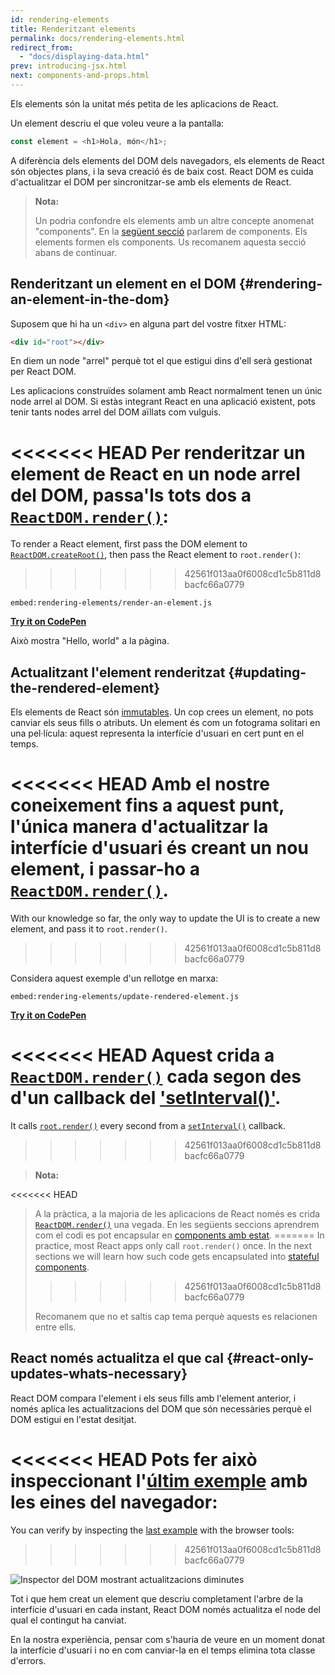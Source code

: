 ```yaml
---
id: rendering-elements
title: Renderitzant elements
permalink: docs/rendering-elements.html
redirect_from:
  - "docs/displaying-data.html"
prev: introducing-jsx.html
next: components-and-props.html
---
```


Els elements són la unitat més petita de les aplicacions de React.

Un element descriu el que voleu veure a la pantalla:

```js
const element = <h1>Hola, món</h1>;
```

A diferència dels elements del DOM dels navegadors, els elements de React són objectes plans, i la seva creació és de baix cost. React DOM es cuida d'actualitzar el DOM per sincronitzar-se amb els elements de React.

> **Nota:**
>
> Un podria confondre els elements amb un altre concepte anomenat "components". En la [següent secció](/docs/components-and-props.html) parlarem de components. Els elements formen els components. Us recomanem aquesta secció abans de continuar.

## Renderitzant un element en el DOM {#rendering-an-element-in-the-dom}

Suposem que hi ha un `<div>` en alguna part del vostre fitxer HTML:

```html
<div id="root"></div>
```

En diem un node "arrel" perquè tot el que estigui dins d'ell serà gestionat per React DOM.

Les aplicacions construïdes solament amb React normalment tenen un únic node arrel al DOM. Si estàs integrant React en una aplicació existent, pots tenir tants nodes arrel del DOM aïllats com vulguis.

<<<<<<< HEAD
Per renderitzar un element de React en un node arrel del DOM, passa'ls tots dos a [`ReactDOM.render()`](/docs/react-dom.html#render):
=======
To render a React element, first pass the DOM element to [`ReactDOM.createRoot()`](/docs/react-dom-client.html#createroot), then pass the React element to `root.render()`:
>>>>>>> 42561f013aa0f6008cd1c5b811d8bacfc66a0779

`embed:rendering-elements/render-an-element.js`

**[Try it on CodePen](https://codepen.io/gaearon/pen/ZpvBNJ?editors=1010)**

Això mostra "Hello, world" a la pàgina.

## Actualitzant l'element renderitzat {#updating-the-rendered-element}

Els elements de React són [immutables](https://en.wikipedia.org/wiki/Immutable_object). Un cop crees un element, no pots canviar els seus fills o atributs. Un element és com un fotograma solitari en una pel·lícula: aquest representa la interfície d'usuari en cert punt en el temps.

<<<<<<< HEAD
Amb el nostre coneixement fins a aquest punt, l'única manera d'actualitzar la interfície d'usuari és creant un nou element, i passar-ho a [`ReactDOM.render()`](/docs/react-dom.html#render).
=======
With our knowledge so far, the only way to update the UI is to create a new element, and pass it to `root.render()`.
>>>>>>> 42561f013aa0f6008cd1c5b811d8bacfc66a0779

Considera aquest exemple d'un rellotge en marxa:

`embed:rendering-elements/update-rendered-element.js`

**[Try it on CodePen](https://codepen.io/gaearon/pen/gwoJZk?editors=1010)**

<<<<<<< HEAD
Aquest crida a [`ReactDOM.render()`](/docs/react-dom.html#render) cada segon des d'un callback del ['setInterval()'](https://developer.mozilla.org/en-US/docs/Web/API/WindowTimers/setInterval).
=======
It calls [`root.render()`](/docs/react-dom.html#render) every second from a [`setInterval()`](https://developer.mozilla.org/en-US/docs/Web/API/WindowTimers/setInterval) callback.
>>>>>>> 42561f013aa0f6008cd1c5b811d8bacfc66a0779

> **Nota:**
>
<<<<<<< HEAD
> A la pràctica, a la majoria de les aplicacions de React només es crida [`ReactDOM.render()`](/docs/react-dom.html#render) una vegada. En les següents seccions aprendrem com el codi es pot encapsular en [components amb estat](/docs/state-and-lifecycle.html).
=======
>In practice, most React apps only call `root.render()` once. In the next sections we will learn how such code gets encapsulated into [stateful components](/docs/state-and-lifecycle.html).
>>>>>>> 42561f013aa0f6008cd1c5b811d8bacfc66a0779
>
> Recomanem que no et saltis cap tema perquè aquests es relacionen entre ells.

## React només actualitza el que cal {#react-only-updates-whats-necessary}

React DOM compara l'element i els seus fills amb l'element anterior, i només aplica les actualitzacions del DOM que són necessàries perquè el DOM estigui en l'estat desitjat.

<<<<<<< HEAD
Pots fer això inspeccionant l'[últim exemple](codepen://rendering-elements/update-rendered-element) amb les eines del navegador:
=======
You can verify by inspecting the [last example](https://codepen.io/gaearon/pen/gwoJZk?editors=1010) with the browser tools:
>>>>>>> 42561f013aa0f6008cd1c5b811d8bacfc66a0779

![Inspector del DOM mostrant actualitzacions diminutes](../images/docs/granular-dom-updates.gif)

Tot i que hem creat un element que descriu completament l'arbre de la interfície d'usuari en cada instant, React DOM només actualitza el node del qual el contingut ha canviat.

En la nostra experiència, pensar com s'hauria de veure en un moment donat la interfície d'usuari i no en com canviar-la en el temps elimina tota classe d'errors.

